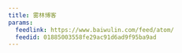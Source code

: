 ```yaml
---
title: 雾林博客
params:
  feedlink: https://www.baiwulin.com/feed/atom/
  feedid: 01885003558fe29ac91d6ad9f95ba9ad
---
```

